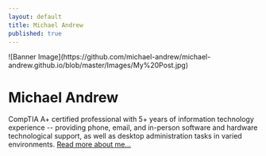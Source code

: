 ```yaml
---
layout: default
title: Michael Andrew
published: true
---
```

<div class="blurb">
![Banner Image](https://github.com/michael-andrew/michael-andrew.github.io/blob/master/Images/My%20Post.jpg)	
  
  <h1>Michael Andrew</h1>
	<p>CompTIA A+ certified professional with 5+ years of information technology experience -- providing phone, email, and in-person software and hardware technological support, as well as desktop administration tasks in varied environments.  <a href="/about">Read more about me...</a></p>
</div><!-- /.blurb -->
